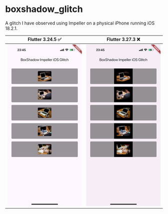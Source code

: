 # boxshadow_glitch

A glitch I have observed using Impeller on a physical iPhone running iOS 18.2.1.

| Flutter 3.24.5 ✅                | Flutter 3.27.3 ❌                |
|---------------------------------|---------------------------------|
| ![Flutter 3.24.5](IMG_4197.png) | ![Flutter 3.27.3](IMG_4198.png) |
